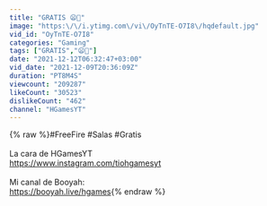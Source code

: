 ```yaml
---
title: "GRATIS 😦🤑"
image: "https:\/\/i.ytimg.com\/vi\/OyTnTE-O7I8\/hqdefault.jpg"
vid_id: "OyTnTE-O7I8"
categories: "Gaming"
tags: ["GRATIS","😦🤑"]
date: "2021-12-12T06:32:47+03:00"
vid_date: "2021-12-09T20:36:09Z"
duration: "PT8M4S"
viewcount: "209287"
likeCount: "30523"
dislikeCount: "462"
channel: "HGamesYT"
---
```

{% raw %}#FreeFire #Salas #Gratis<br /><br />La cara de HGamesYT<br /><a rel="nofollow" target="blank" href="https://www.instagram.com/tiohgamesyt">https://www.instagram.com/tiohgamesyt</a><br /><br />Mi canal de Booyah:<br /><a rel="nofollow" target="blank" href="https://booyah.live/hgames">https://booyah.live/hgames</a>{% endraw %}
